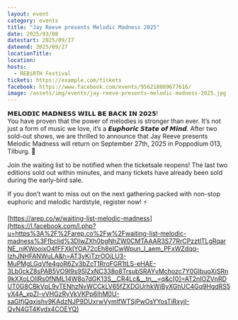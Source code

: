 ```yaml
---
layout: event
category: events
title: "Jay Reeve presents Melodic Madness 2025"
date: 2025/03/08
datestart: 2025/09/27
dateend: 2025/09/27
locationTitle:
location:
hosts:
  - REBiRTH Festival
tickets: https://example.com/tickets
facebook: https://www.facebook.com/events/956210089677616/
image: /assets/img/events/jay-reeve-presents-melodic-madness-2025.jpg
---
```


𝗠𝗘𝗟𝗢𝗗𝗜𝗖 𝗠𝗔𝗗𝗡𝗘𝗦𝗦 𝗪𝗜𝗟𝗟 𝗕𝗘 𝗕𝗔𝗖𝗞 𝗜𝗡 𝟮𝟬𝟮𝟱!  
You have proven that the power of melodies is stronger than ever. It’s not just a form of music we love, it’s a 𝙀𝙪𝙥𝙝𝙤𝙧𝙞𝙘 𝙎𝙩𝙖𝙩𝙚 𝙤𝙛 𝙈𝙞𝙣𝙙. After two sold-out shows, we are thrilled to announce that Jay Reeve presents Melodic Madness will return on September 27th, 2025 in Poppodium 013, Tilburg. 💙

Join the waiting list to be notified when the ticketsale reopens! The last two editions sold out within minutes, and many tickets have already been sold during the early-bird sale.

If you don’t want to miss out on the next gathering packed with non-stop euphoric and melodic hardstyle, register now! ⚡

[https://arep.co/w/waiting-list-melodic-madness](https://l.facebook.com/l.php?u=https%3A%2F%2Farep.co%2Fw%2Fwaiting-list-melodic-madness%3Ffbclid%3DIwZXh0bgNhZW0CMTAAAR3S77RrCPzztlTLgRqarNE_njKWooixO4fFFXkIYOA72cEh8eICwWpun_I_aem_PFxWZdqq-IzhJNHFANWuLA&h=AT3yKiTzrOOiLU3-MuPMgLGqVfe4goR6Zv3bZcT1RroFGR1tLS-eHAE-3Lb0ckZ8sPAB5VO9I9s9SIZxNC338o8TrsubSRAYvMchozc7Y0GlbuqXiSRn9kXXoLOlIRs0fNML14W8o7dGK13S__CR4Lc&__tn__=q&c[0]=AT2nIOZVnRDUT0G8CBkVpL9vTENhzNvWCCkLV65fZXDGUrhkWiByXGhUC4Gq9HgdRS5yX4A_xpZI-vVHGzRyVkVKPp6lhM0U-saGIfjQqxishv9KAdzNJP9DUxrwVymlfWTSjPwOsYYosTiRxyjI-QyN4GT4Kydx4COEYQ)
